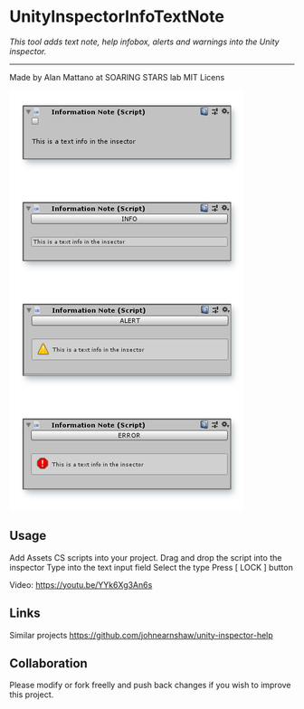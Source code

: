 # UnityInspectorInfoTextNote
*This tool adds text note, help infobox, alerts and warnings into the Unity inspector.*

---

Made by Alan Mattano at SOARING STARS lab
MIT Licens

![Alt text](/pix/InspectorNote.png?raw=true)


## Usage

Add Assets CS scripts into your project.
Drag and drop the script into the inspector
Type into the text input field
Select the type
Press [ LOCK ] button

Video:
https://youtu.be/YYk6Xg3An6s



## Links
Similar projects
https://github.com/johnearnshaw/unity-inspector-help


## Collaboration

Please modify or fork freelly and push back changes if you wish to improve this project.


